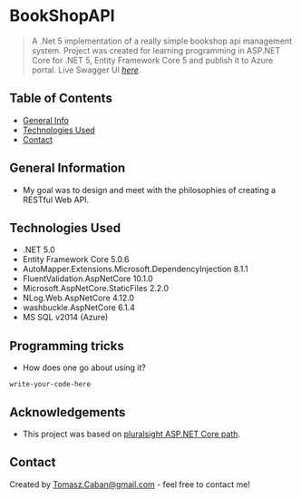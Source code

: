 # BookShopAPI

> A .Net 5 implementation of a really simple bookshop api management system. Project was created for learning programming in ASP.NET Core for .NET 5, Entity Framework Core 5 and publish it to Azure portal.
> Live Swagger UI [_here_](https://bookshop-api-app.azurewebsites.net/swagger/index.html). 

## Table of Contents
* [General Info](#general-information)
* [Technologies Used](#technologies-used)
* [Contact](#contact)

## General Information
- My goal was to design and meet with the philosophies of creating a RESTful Web API.

## Technologies Used
- .NET 5.0 
- Entity Framework Core 5.0.6
- AutoMapper.Extensions.Microsoft.DependencyInjection 8.1.1
- FluentValidation.AspNetCore 10.1.0
- Microsoft.AspNetCore.StaticFiles 2.2.0
- NLog.Web.AspNetCore 4.12.0
- washbuckle.AspNetCore 6.1.4
- MS SQL v2014 (Azure)

## Programming tricks
- How does one go about using it?

`write-your-code-here`

## Acknowledgements
- This project was based on [pluralsight ASP.NET Core path](https://app.pluralsight.com/paths/skills/aspnet-core).

## Contact
Created by Tomasz.Caban@gmail.com - feel free to contact me!
